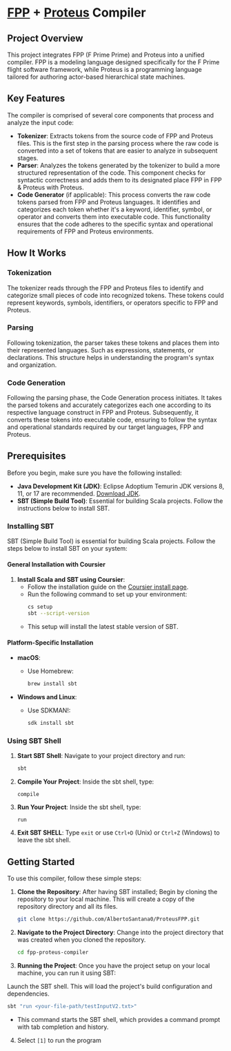 # [FPP](https://github.com/nasa/fpp) + [Proteus](https://github.com/csun-tavlab/proteus) Compiler

## Project Overview

This project integrates FPP (F Prime Prime) and Proteus into a unified compiler. FPP is a modeling language designed specifically for the F Prime flight software framework, while Proteus is a programming language tailored for authoring actor-based hierarchical state machines.

## Key Features

The compiler is comprised of several core components that process and analyze the input code:

- **Tokenizer**: Extracts tokens from the source code of FPP and Proteus files. This is the first step in the parsing process where the raw code is converted into a set of tokens that are easier to analyze in subsequent stages.
- **Parser**: Analyzes the tokens generated by the tokenizer to build a more structured representation of the code. This component checks for syntactic correctness and adds them to its designated place FPP in FPP & Proteus with Proteus.
- **Code Generator** (if applicable): This process converts the raw code tokens parsed from FPP and Proteus languages. It identifies and categorizes each token whether it's a keyword, identifier, symbol, or operator and converts them into executable code. This functionality ensures that the code adheres to the specific syntax and operational requirements of FPP and Proteus environments.

## How It Works

### Tokenization

The tokenizer reads through the FPP and Proteus files to identify and categorize small pieces of code into recognized tokens. These tokens could represent keywords, symbols, identifiers, or operators specific to FPP and Proteus.

### Parsing

Following tokenization, the parser takes these tokens and places them into their represented languages. Such as expressions, statements, or declarations. This structure helps in understanding the program's syntax and organization.

### Code Generation

Following the parsing phase, the Code Generation process initiates. It takes the parsed tokens and accurately categorizes each one according to its respective language construct in FPP and Proteus. Subsequently, it converts these tokens into executable code, ensuring to follow the syntax and operational standards required by our target languages, FPP and Proteus.

## Prerequisites

Before you begin, make sure you have the following installed:
- **Java Development Kit (JDK)**: Eclipse Adoptium Temurin JDK versions 8, 11, or 17 are recommended. [Download JDK](https://adoptium.net/).
- **SBT (Simple Build Tool)**:
Essential for building Scala projects. Follow the instructions below to install SBT.


### Installing SBT

SBT (Simple Build Tool) is essential for building Scala projects. Follow the steps below to install SBT on your system:

#### General Installation with Coursier

1. **Install Scala and SBT using Coursier**:
   - Follow the installation guide on the [Coursier install page](https://get-coursier.io/docs/cli-installation).
   - Run the following command to set up your environment:
     ```bash
     cs setup
     sbt --script-version
     ```
   - This setup will install the latest stable version of SBT.

#### Platform-Specific Installation

- **macOS**:
  - Use Homebrew:
    ```bash
    brew install sbt
    ```

- **Windows and Linux**:
  - Use SDKMAN!:
    ```bash
    sdk install sbt
    ```

### Using SBT Shell

1. **Start SBT Shell**:
   Navigate to your project directory and run:
   ```bash
   sbt
2. **Compile Your Project**:
   Inside the sbt shell, type: 
   ```
   compile
     ```
3. **Run Your Project**: 
Inside the sbt shell, type: 
   ```
   run
     ```
4. **Exit SBT SHELL**:
Type `exit` or use `Ctrl+D` (Unix) or `Ctrl+Z` (Windows) to leave the sbt shell.


## Getting Started

To use this compiler, follow these simple steps:

1. **Clone the Repository**:
   After having SBT installed; Begin by cloning the repository to your local machine. This will create a copy of the repository directory and all its files.
   ```bash
   git clone https://github.com/AlbertoSantana0/ProteusFPP.git
      ```

2. **Navigate to the Project Directory**:
Change into the project directory that was created when you cloned the repository.
   ```bash
   cd fpp-proteus-compiler

3. **Running the Project**:
Once you have the project setup on your local machine, you can run it using SBT:

Launch the SBT shell. This will load the project's build configuration and dependencies.

   ```bash
   sbt "run <your-file-path/testInputV2.txt>"
```

- This command starts the SBT shell, which provides a command prompt with tab completion and history.

4. Select `[1]` to run the program

